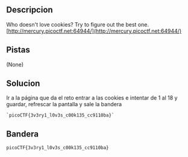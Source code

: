 
## Descripcion
Who doesn't love cookies? Try to figure out the best one. [http://mercury.picoctf.net:64944/](http://mercury.picoctf.net:64944/)

## Pistas
(None)

## Solucion
Ir a la página que da el reto
entrar a las cookies e intentar de 1 al 18 y guardar, refrescar la pantalla y sale la bandera

```
`picoCTF{3v3ry1_l0v3s_c00k135_cc9110ba}`
```

## Bandera
`picoCTF{3v3ry1_l0v3s_c00k135_cc9110ba}`


